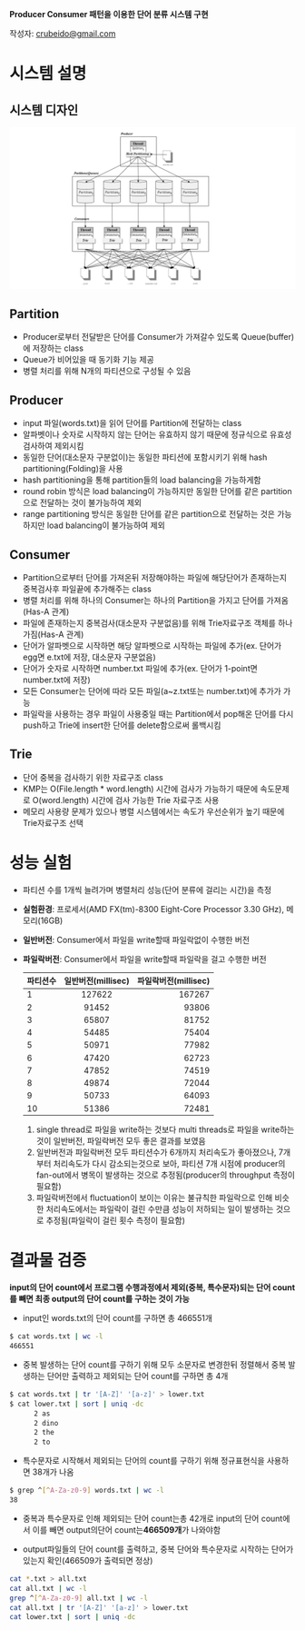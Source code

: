 **Producer Consumer 패턴을 이용한 단어 분류 시스템 구현**

작성자: crubeido@gmail.com

# 시스템 설명
## 시스템 디자인
![alt text](./systemdesign.png)

## **Partition**
* Producer로부터 전달받은 단어를 Consumer가 가져갈수 있도록 Queue(buffer)에 저장하는 class
* Queue가 비어있을 때 동기화 기능 제공
* 병렬 처리를 위해 N개의 파티션으로 구성될 수 있음
## **Producer**
* input 파일(words.txt)을 읽어 단어를 Partition에 전달하는 class
* 알파벳이나 숫자로 시작하지 않는 단어는 유효하지 않기 때문에 정규식으로 유효성 검사하여 제외시킴
* 동일한 단어(대소문자 구분없이)는 동일한 파티션에 포함시키기 위해 hash partitioning(Folding)을 사용
* hash partitioning을 통해 partition들의 load balancing을 가능하게함
* round robin 방식은 load balancing이 가능하지만 동일한 단어를 같은 partition으로 전달하는 것이 불가능하여 제외
* range partitioning 방식은 동일한 단어를 같은 partition으로 전달하는 것은 가능하지만 load balancing이 불가능하여 제외
## **Consumer**
* Partition으로부터 단어를 가져온뒤 저장해야하는 파일에 해당단어가 존재하는지 중복검사후 파일끝에 추가해주는 class
* 병렬 처리를 위해 하나의 Consumer는 하나의 Partition을 가지고 단어를 가져옴(Has-A 관계)
* 파일에 존재하는지 중복검사(대소문자 구분없음)를 위해 Trie자료구조 객체를 하나 가짐(Has-A 관계)
* 단어가 알파벳으로 시작하면 해당 알파벳으로 시작하는 파일에 추가(ex. 단어가 egg면 e.txt에 저장, 대소문자 구분없음)
* 단어가 숫자로 시작하면 number.txt 파일에 추가(ex. 단어가 1-point면 number.txt에 저장)
* 모든 Consumer는 단어에 따라 모든 파일(a~z.txt또는 number.txt)에 추가가 가능
* 파일락을 사용하는 경우 파일이 사용중일 때는 Partition에서 pop해온 단어를 다시 push하고 Trie에 insert한 단어를 delete함으로써 롤백시킴
## **Trie**
* 단어 중복을 검사하기 위한 자료구조 class
* KMP는 O(File.length * word.length) 시간에 검사가 가능하기 때문에 속도문제로 O(word.length) 시간에 검사 가능한 Trie 자료구조 사용
* 메모리 사용량 문제가 있으나 병렬 시스템에서는 속도가 우선순위가 높기 때문에 Trie자료구조 선택

# 성능 실험
* 파티션 수를 1개씩 늘려가며 병렬처리 성능(단어 분류에 걸리는 시간)을 측정
* **실험환경**: 프로세서(AMD FX(tm)-8300 Eight-Core Processor 3.30 GHz), 메모리(16GB)
* **일반버전**: Consumer에서 파일을 write할때 파일락없이 수행한 버전
* **파일락버전**: Consumer에서 파일을 write할때 파일락을 걸고 수행한 버전

  |파티션수|일반버전(millisec)|파일락버전(millisec)|
  | ------ |:----------------:| ------------------:|
  |       1|            127622|              167267|
  |       2|             91452|               93806|
  |       3|             65807|               81752|
  |       4|             54485|               75404|
  |       5|             50971|               77982|
  |       6|             47420|               62723|
  |       7|             47852|               74519|
  |       8|             49874|               72044|
  |       9|             50733|               64093|
  |      10|             51386|               72481|

  1. single thread로 파일을 write하는 것보다 multi threads로 파일을 write하는 것이 일반버전, 파일락버전 모두 좋은 결과를 보였음
  2. 일반버전과 파일락버전 모두 파티션수가 6개까지 처리속도가 좋아졌으나, 7개부터 처리속도가 다시 감소되는것으로 보아, 파티션 7개 시점에 producer의 fan-out에서 병목이 발생하는 것으로 추정됨(producer의 throughput 측정이 필요함)
  3. 파일락버전에서 fluctuation이 보이는 이유는 불규칙한 파일락으로 인해 비슷한 처리속도에서는 파일락이 걸린 수만큼 성능이 저하되는 일이 발생하는 것으로 추정됨(파일락이 걸린 횟수 측정이 필요함)

# 결과물 검증
**input의 단어 count에서 프로그램 수행과정에서 제외(중복, 특수문자)되는 단어 count를 빼면 최종 output의 단어 count를 구하는 것이 가능**

* input인 words.txt의 단어 count를 구하면 총 466551개
```bash
$ cat words.txt | wc -l
466551
```

* 중복 발생하는 단어 count를 구하기 위해 모두 소문자로 변경한뒤 정렬해서 중복 발생하는 단어만 출력하고 제외되는 단어 count를 구하면 총 4개
```bash
$ cat words.txt | tr '[A-Z]' '[a-z]' > lower.txt
$ cat lower.txt | sort | uniq -dc
      2 as
      2 dino
      2 the
      2 to
```

* 특수문자로 시작해서 제외되는 단어의 count를 구하기 위해 정규표현식을 사용하면 38개가 나옴
```bash
$ grep ^[^A-Za-z0-9] words.txt | wc -l
38
```

* 중복과 특수문자로 인해 제외되는 단어 count는총 42개로 input의 단어 count에서 이를 빼면 output의단어 count는**466509개**가 나와야함

* output파일들의 단어 count를 출력하고, 중복 단어와 특수문자로 시작하는 단어가 있는지 확인(466509가 출력되면 정상)
```bash
cat *.txt > all.txt
cat all.txt | wc -l
grep ^[^A-Za-z0-9] all.txt | wc -l
cat all.txt | tr '[A-Z]' '[a-z]' > lower.txt
cat lower.txt | sort | uniq -dc
```
